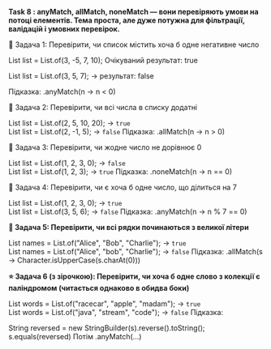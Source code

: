 **Task 8 : anyMatch, allMatch, noneMatch — вони перевіряють умови
на потоці елементів. Тема проста, але дуже потужна для фільтрації,
валідацій і умовних перевірок.**


🔹 Задача 1: Перевірити, чи список містить хоча б одне негативне число

List<Integer> list = List.of(3, -5, 7, 10);
Очікуваний результат: true

List<Integer> list = List.of(3, 5, 7);
→ результат: false

Підказка:
.anyMatch(n -> n < 0)

🔹 Задача 2: Перевірити, чи всі числа в списку додатні

List<Integer> list = List.of(2, 5, 10, 20); → `true`  
List<Integer> list = List.of(2, -1, 5); → `false`
Підказка:
.allMatch(n -> n > 0)

🔹 Задача 3: Перевірити, чи жодне число не дорівнює 0

List<Integer> list = List.of(1, 2, 3, 0); → `false`  
List<Integer> list = List.of(1, 2, 3); → `true`
Підказка:
.noneMatch(n -> n == 0)

🔹 Задача 4: Перевірити, чи є хоча б одне число,
що ділиться на 7

List<Integer> list = List.of(1, 2, 3, 0);  → `true`  
List<Integer> list = List.of(3, 5, 6); → `false`
Підказка:
.anyMatch(n -> n % 7 == 0)

**🔹 Задача 5: Перевірити, чи всі рядки починаються з великої літери**

List<String> names = List.of("Alice", "Bob", "Charlie"); → `true`  
List<String> names = List.of("Alice", "bob", "Charlie"); → `false`
Підказка:
.allMatch(s -> Character.isUpperCase(s.charAt(0)))

**⭐ Задача 6 (з зірочкою): Перевірити, чи хоча б одне слово з 
колекції є паліндромом (читається однаково в обидва боки)**

List<String> words = List.of("racecar", "apple", "madam"); → `true`  
List<String> words = List.of("java", "stream", "code"); → `false`
Підказка:

String reversed = new StringBuilder(s).reverse().toString();
s.equals(reversed)
Потім .anyMatch(...)

